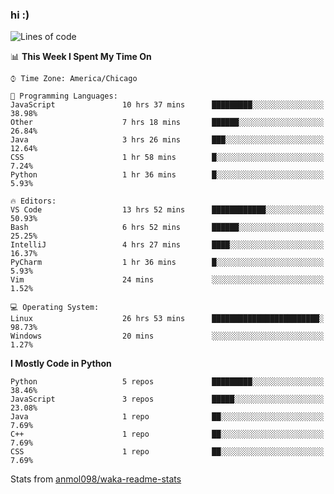### hi :)

<!--START_SECTION:waka-->
![Lines of code](https://img.shields.io/badge/From%20Hello%20World%20I%27ve%20Written-767199%20lines%20of%20code-blue)

📊 **This Week I Spent My Time On** 

```text
⌚︎ Time Zone: America/Chicago

💬 Programming Languages: 
JavaScript               10 hrs 37 mins      █████████░░░░░░░░░░░░░░░░   38.98% 
Other                    7 hrs 18 mins       ██████░░░░░░░░░░░░░░░░░░░   26.84% 
Java                     3 hrs 26 mins       ███░░░░░░░░░░░░░░░░░░░░░░   12.64% 
CSS                      1 hr 58 mins        █░░░░░░░░░░░░░░░░░░░░░░░░   7.24% 
Python                   1 hr 36 mins        █░░░░░░░░░░░░░░░░░░░░░░░░   5.93%

🔥 Editors: 
VS Code                  13 hrs 52 mins      ████████████░░░░░░░░░░░░░   50.93% 
Bash                     6 hrs 52 mins       ██████░░░░░░░░░░░░░░░░░░░   25.25% 
IntelliJ                 4 hrs 27 mins       ████░░░░░░░░░░░░░░░░░░░░░   16.37% 
PyCharm                  1 hr 36 mins        █░░░░░░░░░░░░░░░░░░░░░░░░   5.93% 
Vim                      24 mins             ░░░░░░░░░░░░░░░░░░░░░░░░░   1.52%

💻 Operating System: 
Linux                    26 hrs 53 mins      ████████████████████████░   98.73% 
Windows                  20 mins             ░░░░░░░░░░░░░░░░░░░░░░░░░   1.27%

```

**I Mostly Code in Python** 

```text
Python                   5 repos             █████████░░░░░░░░░░░░░░░░   38.46% 
JavaScript               3 repos             █████░░░░░░░░░░░░░░░░░░░░   23.08% 
Java                     1 repo              ██░░░░░░░░░░░░░░░░░░░░░░░   7.69% 
C++                      1 repo              ██░░░░░░░░░░░░░░░░░░░░░░░   7.69% 
CSS                      1 repo              ██░░░░░░░░░░░░░░░░░░░░░░░   7.69%

```



<!--END_SECTION:waka-->

Stats from [anmol098/waka-readme-stats](https://github.com/anmol098/waka-readme-stats)